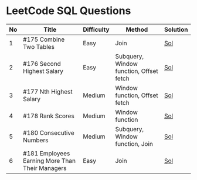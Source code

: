 # LeetCode SQL Questions

| No | Title                      | Difficulty | Method                                  | Solution |
|----|----------------------------|------------|-----------------------------------------|----------|
| 1  | #175 Combine Two Tables    | Easy       | Join                                    |[Sol](175-Combine-Two-Tables.sql)      |
| 2  | #176 Second Highest Salary | Easy       | Subquery, Window function, Offset fetch |[Sol](176-Second-Highest-Salary.sql)           |
| 3  | #177 Nth Highest Salary    | Medium     | Window function, Offset fetch           |[Sol](177-Nth-Highest-Salary.sql)          |
| 4  | #178 Rank Scores           | Medium     | Window function                         |[Sol](178-Rank-Scores.sql)          |
| 5  | #180 Consecutive Numbers   | Medium     | Subquery, Window function, Join         |[Sol](180-Consecutive-Numbers.sql)          |
| 6  | #181 Employees Earning More Than Their Managers | Easy | Join |[Sol](181-Employees-Earning-More-Than-Their-Managers.sql)|
